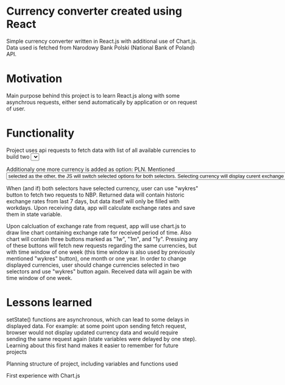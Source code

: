 # Currency converter created using React
Simple currency converter written in React.js with additional use of Chart.js. Data used is fetched from Narodowy Bank Polski (National Bank of Poland) API.

# Motivation
Main purpose behind this project is to learn React.js along with some asynchrous requests, either send automatically by application or on request of user.

# Functionality
  Project uses api requests to fetch data with list of all available currencies to build two <select> elements with each option consisting of every available currency.
  
  Additionaly one more currency is added as option: PLN. Mentioned <select> elements are connected via Java Script, and if one of selectors is about to have the same <option> selected as the other, the JS will switch selected options for both selectors. Selecting currency will display curent exchange rate of given currency to PLN, and selecting both currencies will also generate exchange rate of selected currencies.
  
  When (and if) both selectors have selected currency, user can use "wykres" button to fetch two requests to NBP. Returned data will contain historic exchange rates from last 7 days, but data itself will only be filled with workdays. Upon receiving data, app will calculate exchange rates and save them in state variable.
  
  Upon calcluation of exchange rate from request, app will use chart.js to draw line chart containing exchange rate for received period of time. Also chart will contain three buttons marked as "1w", "1m", and "1y". Pressing any of these buttons will fetch new requests regarding the same currencies, but with time window of one week (this time window is also used by previously mentioned "wykres" button), one month or one year. In order to change displayed currencies, user should change currencies selected in two selectors and use "wykres" button again. Received data will again be with time window of one week.

# Lessons learned
  setState() functions are asynchronous, which can lead to some delays in displayed data. For example: at some point upon sending fetch request, browser would not display updated currency data and would require sending the same request again (state variables were delayed by one step). Learning about this first hand makes it easier  to remember for future projects 
  
  Planning structure of project, including variables and functions used
  
  First experience with Chart.js
  
  
